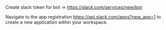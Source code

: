 Create slack token for bot -> https://slack.com/services/new/bot

Navigate to the app registration https://api.slack.com/apps?new_app=1 to create a new application within your workspace. 
